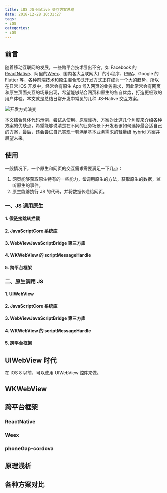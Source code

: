 ```yaml
---
title: iOS JS-Native 交互方案总结
date: 2018-12-28 10:31:27
tags:
- iOS
categories:
- iOS
---
```


## 前言
随着移动互联网的发展，一些跨平台技术层出不穷，如 Facebook 的 [ReactNative](https://facebook.github.io/react-native/)、阿里的[Weex](https://weex.apache.org/)、国内各大互联网大厂的小程序、[PWA](https://en.wikipedia.org/wiki/Progressive_web_applications)、Google 的 [Flutter](https://flutter.dev/) 等，各种前端技术和原生混合形式开发方式正在成为一个大的趋势，所以在日常 iOS 开发中，经常会有原生 App 嵌入网页的业务需求，因此常常会有网页和原生页面交互的场景出现，希望能够结合网页和原生的各自优势，打造更极致的用户体验。本文就是总结日常开发中常见的几种 JS-Native 交互方案。

![开发方式演变](http://liangjinggege.com/1431555559512_.pic.jpg)

本文结合具体代码示例，尝试从使用、原理浅析、方案对比这几个角度来介绍各种方案的优缺点，希望能够说清楚在不同的业务场景下开发者该如何选择最合适自己的方案，最后，还会尝试自己实现一套满足基本业务需求的轻量级 hybrid 方案并展望未来。

## 使用
一般情况下，一个原生和网页的交互需求需要满足一下几点：

1. 网页能够获取原生特有的一些能力，如调用原生的方法，获取原生的数据，监听原生的事件。
2. 原生能够执行 JS 的代码，并将数据传递给网页。


### 一、JS 调用原生

#### 1. 假链接跳转拦截

#### 2. JavaScriptCore 系统库

#### 3. WebViewJavaScriptBridge 第三方库

#### 4. WKWebView 的 scriptMessageHandle 

#### 5. 跨平台框架

### 二、原生调用 JS

#### 1. UIWebView

#### 2. JavaScriptCore 系统库

#### 3. WebViewJavaScriptBridge 第三方库

#### 4. WKWebView 的 scriptMessageHandle 

#### 5. 跨平台框架





## UIWebView 时代

在 iOS 8 以前，可以使用 UIWebView 控件来做。



## WKWebView

<!--### JS 与 OC 通信

### 1. 通过 JavaScriptCore 中的 block



### 2. 通过 JavaScriptCore 中的 JSExprot



### OC 与 JS 通信-->

##


## 跨平台框架
### ReactNative





### Weex



### phoneGap-cordova



## 原理浅析



## 各种方案对比



